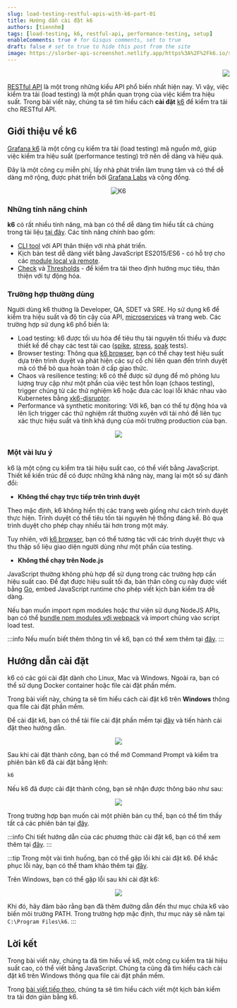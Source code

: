 ```yaml
---
slug: load-testing-restful-apis-with-k6-part-01
title: Hướng dẫn cài đặt k6
authors: [tiennhm]
tags: [load-testing, k6, restful-api, performance-testing, setup]
enableComments: true # for Gisqus comments, set to true
draft: false # set to true to hide this post from the site
image: https://slorber-api-screenshot.netlify.app/https%3A%2F%2Fk6.io/showcase/
---
```


<p align="right">
    <img src="https://api.visitorbadge.io/api/visitors?path=https%3A%2F%2Ftiennhm.github.io%2Fblog%2Fload-testing-restful-apis-with-k6-part-01&label=⚪View&labelColor=%2337d67a&countColor=%23555555&style=flat&labelStyle=upper" loading='lazy' decoding='async'/>
</p>

[RESTful API](https://aws.amazon.com/what-is/restful-api/) là một trong những kiểu API phổ biến nhất hiện nay. Vì vậy, việc kiểm tra tải (load testing) là một phần quan trọng của việc kiểm tra hiệu suất. Trong bài viết này, chúng ta sẽ tìm hiểu cách **cài đặt** [k6](https://k6.io) để kiểm tra tải cho RESTful API.

<!--truncate-->

## Giới thiệu về k6

[Grafana k6](https://k6.io) là một công cụ kiểm tra tải (load testing) mã nguồn mở, giúp việc kiểm tra hiệu suất (performance testing) trở nên dễ dàng và hiệu quả.

Đây là một công cụ miễn phí, lấy nhà phát triển làm trung tâm và có thể dễ dàng mở rộng, được phát triển bởi [Grafana Labs](https://grafana.com/) và cộng đồng.

<p align="center">
    <img src="https://slorber-api-screenshot.netlify.app/https%3A%2F%2Fk6.io/showcase/" loading='lazy' decoding='async' alt="K6"/>
</p>

### Những tính năng chính

**k6** có rất nhiều tính năng, mà bạn có thể dễ dàng tìm hiểu tất cả chúng trong tài liệu [tại đây](https://k6.io/docs/). Các tính năng chính bao gồm:

- [CLI tool](https://k6.io/docs/using-k6/k6-options/how-to/) với API thân thiện với nhà phát triển.
- Kịch bản test dễ dàng viết bằng JavaScript ES2015/ES6 - có hỗ trợ cho các [module local và remote](https://k6.io/docs/using-k6/modules/).
- [Check](https://k6.io/docs/using-k6/checks/) và [Thresholds](https://k6.io/docs/using-k6/thresholds/) - để kiểm tra tải theo định hướng mục tiêu, thân thiện với tự động hóa.

### Trường hợp thường dùng

Người dùng k6 thường là Developer, QA, SDET và SRE. Họ sử dụng k6 để kiểm tra hiệu suất và độ tin cậy của API, [microservices](https://microservices.io/) và trang web. Các trường hợp sử dụng k6 phổ biến là:

- Load testing: k6 được tối ưu hóa để tiêu thụ tài nguyên tối thiểu và được thiết kế để chạy các test tải cao ([spike](https://k6.io/docs/test-types/spike-testing/), [stress](https://k6.io/docs/test-types/stress-testing/), [soak](https://k6.io/docs/test-types/soak-testing/) tests).
- Browser testing: Thông qua [k6 browser](https://k6.io/docs/using-k6-browser/overview/), bạn có thể chạy test hiệu suất dựa trên trình duyệt và phát hiện các sự cố chỉ liên quan đến trình duyệt mà có thể bỏ qua hoàn toàn ở cấp giao thức.
- Chaos và resilience testing: k6 có thể được sử dụng để mô phỏng lưu lượng truy cập như một phần của việc test hỗn loạn (chaos testing), trigger chúng từ các thử nghiệm k6 hoặc đưa các loại lỗi khác nhau vào Kubernetes bằng [xk6-disruptor](https://k6.io/docs/javascript-api/xk6-disruptor/).
- Performance và synthetic monitoring: Với k6, bạn có thể tự động hóa và lên lịch trigger các thử nghiệm rất thường xuyên với tải nhỏ để liên tục xác thực hiệu suất và tính khả dụng của môi trường production của bạn.

<p align="center">
    <img src="https://k6.io/blog/static/d63ce8932598c91bbc2f4b5f77d25cab/4be29/api-collaboration.webp" loading='lazy' decoding='async'/>
</p>

### Một vài lưu ý

k6 là một công cụ kiểm tra tải hiệu suất cao, có thể viết bằng JavaScript. Thiết kế kiến trúc để có được những khả năng này, mang lại một số sự đánh đổi:

- **Không thể chạy trực tiếp trên trình duyệt**

Theo mặc định, k6 không hiển thị các trang web giống như cách trình duyệt thực hiện. Trình duyệt có thể tiêu tốn tài nguyên hệ thống đáng kể. Bỏ qua trình duyệt cho phép chạy nhiều tải hơn trong một máy.

Tuy nhiên, với [k6 browser](https://k6.io/docs/using-k6-browser/overview/), bạn có thể tương tác với các trình duyệt thực và thu thập số liệu giao diện người dùng như một phần của testing.

- **Không thể chạy trên Node.js**

JavaScript thường không phù hợp để sử dụng trong các trường hợp cần hiệu suất cao. Để đạt được hiệu suất tối đa, bản thân công cụ này được viết bằng [Go](https://go.dev), embed JavaScript runtime cho phép viết kịch bản kiểm tra dễ dàng.

Nếu bạn muốn import npm modules hoặc thư viện sử dụng NodeJS APIs, bạn có thể [bundle npm modules với webpack](https://k6.io/docs/using-k6/modules/#bundling-node-modules) và import chúng vào script load test.

:::info
Nếu muốn biết thêm thông tin về k6, bạn có thể xem thêm tại [đây](https://k6.io/docs).
:::
## Hướng dẫn cài đặt

k6 có các gói cài đặt dành cho Linux, Mac và Windows. Ngoài ra, bạn có thể sử dụng Docker container hoặc file cài đặt phần mềm.

Trong bài viết này, chúng ta sẽ tìm hiểu cách cài đặt k6 trên **Windows** thông qua file cài đặt phần mềm.

Để cài đặt k6, bạn có thể tải file cài đặt phần mềm tại [đây](https://dl.k6.io/msi/k6-latest-amd64.msi) và tiến hành cài đặt theo hướng dẫn.

<p align="center">
    <img src="https://res.cloudinary.com/tiennhm/image/upload/v1725712944/blog/images/k6-install_gvnoks.webp" loading='lazy' decoding='async'/>
</p>

Sau khi cài đặt thành công, bạn có thể mở Command Prompt và kiểm tra phiên bản k6 đã cài đặt bằng lệnh:

```bash
k6
```
Nếu k6 đã được cài đặt thành công, bạn sẽ nhận được thông báo như sau:

<p align="center">
    <img src="https://res.cloudinary.com/tiennhm/image/upload/v1725712955/blog/images/k6-install-verify_gspfye.webp" loading='lazy' decoding='async'/>
</p>

Trong trường hợp bạn muốn cài một phiên bản cụ thể, bạn có thể tìm thấy tất cả các phiên bản tại [đây](https://dl.k6.io/msi/).

:::info 
Chi tiết hướng dẫn của các phương thức cài đặt k6, bạn có thể xem thêm tại [đây](https://k6.io/docs/getting-started/installation/).
:::

:::tip
Trong một vài tình huống, bạn có thể gặp lỗi khi cài đặt k6. Để khắc phục lỗi này, bạn có thể tham khảo thêm tại [đây](https://k6.io/docs/getting-started/installation/#troubleshooting).

Trên Windows, bạn có thể gặp lỗi sau khi cài đặt k6:

<p align="center">
    <img src="https://res.cloudinary.com/tiennhm/image/upload/v1725712950/blog/images/k6-install-error_iuhgz1.webp" loading='lazy' decoding='async'/>
</p>

Khi đó, hãy đảm bảo rằng bạn đã thêm đường dẫn đến thư mục chứa k6 vào biến môi trường PATH. Trong trường hợp mặc định, thư mục này sẽ nằm tại `C:\Program Files\k6`.
:::

## Lời kết

Trong bài viết này, chúng ta đã tìm hiểu về k6, một công cụ kiểm tra tải hiệu suất cao, có thể viết bằng JavaScript. Chúng ta cũng đã tìm hiểu cách cài đặt k6 trên Windows thông qua file cài đặt phần mềm.

Trong [bài viết tiếp theo](./part-02.md), chúng ta sẽ tìm hiểu cách viết một kịch bản kiểm tra tải đơn giản bằng k6.
